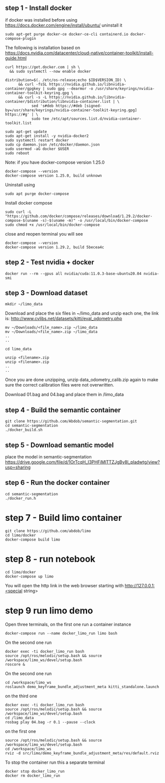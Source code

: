 ## step 1 - Install docker

if docker was installed before using
https://docs.docker.com/engine/install/ubuntu/
uninstall it
```
sudo apt-get purge docker-ce docker-ce-cli containerd.io docker-compose-plugin
```


The following is installation based on https://docs.nvidia.com/datacenter/cloud-native/container-toolkit/install-guide.html

```
curl https://get.docker.com | sh \
  && sudo systemctl --now enable docker
```
```
distribution=$(. /etc/os-release;echo $ID$VERSION_ID) \
      && curl -fsSL https://nvidia.github.io/libnvidia-container/gpgkey | sudo gpg --dearmor -o /usr/share/keyrings/nvidia-container-toolkit-keyring.gpg \
      && curl -s -L https://nvidia.github.io/libnvidia-container/$distribution/libnvidia-container.list | \
            sed 's#deb https://#deb [signed-by=/usr/share/keyrings/nvidia-container-toolkit-keyring.gpg] https://#g' | \
            sudo tee /etc/apt/sources.list.d/nvidia-container-toolkit.list
```

```
sudo apt-get update
sudo apt-get install -y nvidia-docker2
sudo systemctl restart docker
sudo cp daemon.json /etc/docker/daemon.json
sudo usermod -aG docker $USER
sudo reboot
```

Note: if you have docker-compose version 1.25.0
```
docker-compose --version
docker-compose version 1.25.0, build unknown
```
Uninstall using 
```
sudo apt purge docker-compose
```
Install docker compose
```
sudo curl -L "https://github.com/docker/compose/releases/download/1.29.2/docker-compose-$(uname -s)-$(uname -m)" -o /usr/local/bin/docker-compose
sudo chmod +x /usr/local/bin/docker-compose
```
close and reopen terminal you will see
```
docker-compose --version
docker-compose version 1.29.2, build 5becea4c
```

## step 2 - Test nvidia + docker
```
docker run --rm --gpus all nvidia/cuda:11.0.3-base-ubuntu20.04 nvidia-smi
```

## step 3 - Download dataset 
```
mkdir ~/limo_data
```

Download and place the six files in ~/limo_data and unzip each one, the link is:
http://www.cvlibs.net/datasets/kitti/eval_odometry.php

```
mv ~/Downloads/<file_name>.zip ~/limo_data
mv ~/Downloads/<file_name>.zip ~/limo_data
..
..
```
```
cd limo_data

unzip <filename>.zip 
unzip <filename>.zip 
..
..
```
Once you are done unzipping, unzip data_odometry_calib.zip again to make sure the correct calibration files were not overwritten.

Download 01.bag and 04.bag and place them in /limo_data

## step 4 - Build the semantic container
```
git clone https://github.com/Abdob/semantic-segmentation.git
cd semantic-segmentation
./docker_build.sh
```
## step 5 - Download semantic model
place the model in semantic-segmentation
https://drive.google.com/file/d/1OrTcqH_I3PHFiMlTTZJgBy8l_pladwtg/view?usp=sharing

## step 6 - Run the docker container
```
cd semantic-segmentation
./docker_run.h
```
# step 7 - Build limo container
```
git clone https://github.com/abdob/limo
cd limo/docker
docker-compose build limo
```

# step 8 - run notebook
```
cd limo/docker
docker-compose up limo
```
You will open the http link in the web browser starting with http://127.0.0.1:<special string>


# step 9 run limo demo
Open three terminals, on the first one run a container instance
```
docker-compose run --name docker_limo_run limo bash
```

On the second one run
```
docker exec -ti docker_limo_run bash
source /opt/ros/melodic/setup.bash && source /workspace/limo_ws/devel/setup.bash
roscore &

```
On the second one run
```
cd /workspace/limo_ws
roslaunch demo_keyframe_bundle_adjustment_meta kitti_standalone.launch
```

on the third one
```
docker exec -ti docker_limo_run bash
source /opt/ros/melodic/setup.bash && source /workspace/limo_ws/devel/setup.bash
cd /limo_data
rosbag play 04.bag -r 0.1 --pause --clock

```
on the first one
```
source /opt/ros/melodic/setup.bash && source /workspace/limo_ws/devel/setup.bash
cd /workspace/limo_ws
rviz -d src/limo/demo_keyframe_bundle_adjustment_meta/res/default.rviz 
```

To stop the container run this a separate terminal
```
docker stop docker_limo_run
docker rm docker_limo_run
```
